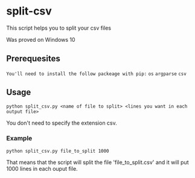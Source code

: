 # split-csv
This script helps you to split your csv files

Was proved on Windows 10

## Prerequesites
`You'll need to install the follow packeage with pip:`
`os`
`argparse`
`csv`

## Usage
`python split_csv.py <name of file to split> <lines you want in each output file>`

You don't need to specify the extension csv.

### Example
`python split_csv.py file_to_split 1000`

That means that the script will split the file 'file_to_split.csv' and it will put 1000 lines in each ouput file.
